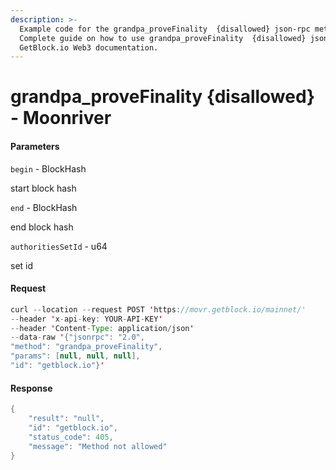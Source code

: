 ```yaml
---
description: >-
  Example code for the grandpa_proveFinality  {disallowed} json-rpc method.
  Сomplete guide on how to use grandpa_proveFinality  {disallowed} json-rpc in
  GetBlock.io Web3 documentation.
---
```


# grandpa\_proveFinality {disallowed} - Moonriver

#### Parameters

`begin` - BlockHash

start block hash

`end` - BlockHash

end block hash

`authoritiesSetId` - u64

set id

#### Request

```java
curl --location --request POST 'https://movr.getblock.io/mainnet/' 
--header 'x-api-key: YOUR-API-KEY' 
--header 'Content-Type: application/json' 
--data-raw '{"jsonrpc": "2.0",
"method": "grandpa_proveFinality",
"params": [null, null, null],
"id": "getblock.io"}'
```

#### Response

```java
{
    "result": "null",
    "id": "getblock.io",
    "status_code": 405,
    "message": "Method not allowed"
}
```
